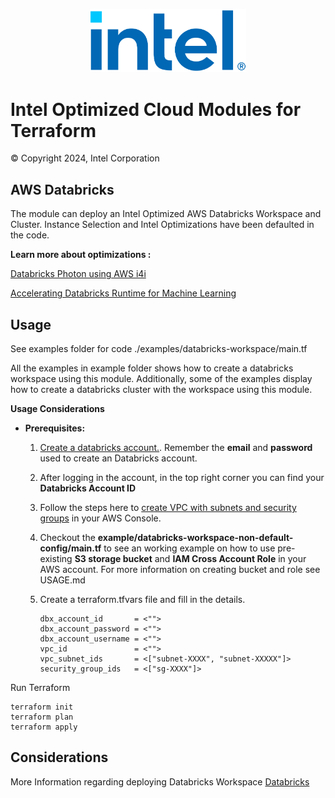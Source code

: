 <p align="center">
  <img src="https://github.com/intel/terraform-intel-aws-databricks/blob/main/images/logo-classicblue-800px.png?raw=true" alt="Intel Logo" width="250"/>
</p>

# Intel Optimized Cloud Modules for Terraform

© Copyright 2024, Intel Corporation

## AWS Databricks

The module can deploy an Intel Optimized AWS Databricks Workspace and Cluster. Instance Selection and Intel Optimizations have been defaulted in the code.

**Learn more about optimizations :**

[Databricks Photon using AWS i4i](https://www.databricks.com/blog/faster-insights-databricks-photon-using-aws-i4i-instances-latest-intel-ice-lake-scalable)

[Accelerating Databricks Runtime for Machine Learning](https://techcommunity.microsoft.com/t5/ai-customer-engineering-team/accelerating-azure-databricks-runtime-for-machine-learning/ba-p/3524273)

## Usage

See examples folder for code ./examples/databricks-workspace/main.tf

All the examples in example folder shows how to create a databricks workspace using this module. Additionally, some of the examples display how to create a databricks cluster with the workspace using this module.

**Usage Considerations**

<p>

* **Prerequisites:**

  1.  [Create a databricks account.](https://www.databricks.com/try-databricks?itm_data=Homepage-HeroCTA-Trial#account). Remember the **email** and **password** used to create an Databricks account.

  2.  After logging in the account, in the top right corner you can find your **Databricks Account ID**

  3. Follow the steps here to [create VPC with subnets and security groups](https://docs.databricks.com/administration-guide/cloud-configurations/aws/customer-managed-vpc.html#create-a-vpc) in your AWS Console.

  4. Checkout the **example/databricks-workspace-non-default-config/main.tf** to see an working example on how to use pre-existing **S3 storage bucket** and **IAM Cross Account Role** in your AWS account. For more information on creating bucket and role see USAGE.md

  5.  Create a terraform.tfvars file and fill in the details. 
      ```hcl
      dbx_account_id       = <""> 
      dbx_account_password = <"">
      dbx_account_username = <"">
      vpc_id               = <"">
      vpc_subnet_ids       = <["subnet-XXXX", "subnet-XXXXX"]>
      security_group_ids   = <["sg-XXXX"]>
      ```
Run Terraform

```hcl
terraform init  
terraform plan
terraform apply 
```
## Considerations
More Information regarding deploying Databricks Workspace [Databricks](https://registry.terraform.io/providers/databricks/databricks/latest/docs#authentication)